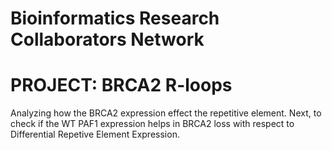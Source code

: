 # Bioinformatics Research Collaborators Network

# PROJECT: BRCA2 R-loops

Analyzing how the BRCA2 expression effect the repetitive element. Next, to check if the WT PAF1 expression helps in BRCA2 loss with respect to Differential Repetive Element Expression. 
